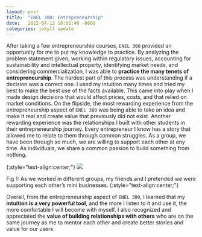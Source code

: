 ```yaml
---
layout: post
title:  "ENEL 300: Entrepreneurship"
date:   2022-04-12 18:02:46 -0600
categories: jekyll update
---
```

After taking a few entrepreneurship courses, `ENEL 300` provided an opportunity for me to put my knowledge to practice. By analyzing the problem statement given, working within regulatory issues, accounting for sustainability and intellectual property, identifying market needs, and considering commercialization, I was able to **practice the many tenets of entrepreneurship**. The hardest part of this process was understanding if a decision was a correct one. I used my intuition many times and tried my best to make the best use of the facts available. This came into play when I made design decisions that would affect prices, costs, and that relied on market conditions. On the flipside, the most rewarding experience from the entrepreneurship aspect of `ENEL 300` was being able to take an idea and make it real and create value that previously did not exist. Another rewarding experience was the relationships I built with other students in their entrepreneurship journey. Every entrepreneur I know has a story that allowed me to relate to them through common struggles. As a group, we have been through so much, we are willing to support each other at any time. As individuals, we share a common passion to build something from nothing.

{:style="text-align:center;"}
<img src="{{site.baseurl}}/assets/img/SEVEN.png">

Fig 1: As we worked in different groups, my friends and I pretended we were supporting each other’s mini businesses. 
{:style="text-align:center;"}

Overall, from the entrepreneurship aspect of `ENEL 300`, I learned that my **intuition is a very powerful tool**, and the more I listen to it and use it, the more comfortable I will become with myself. I also recognized and appreciated the **value of building relationships with others** who are on the same journey as me to mentor each other and create better stories and value for our users.

